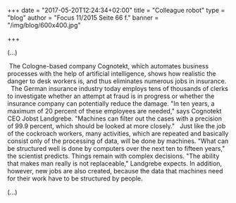 +++
date = "2017-05-20T12:24:34+02:00"
title = "Colleague robot"
type = "blog"
author = "Focus 11/2015 Seite 66 f."
banner = "/img/blog/600x400.jpg"

+++

(...)

 The Cologne-based company Cognotekt, which automates business processes with the help of artificial intelligence, shows how realistic the danger to desk workers is, and thus eliminates numerous jobs in insurance.
  The German insurance industry today employs tens of thousands of clerks to investigate whether an attempt at fraud is in progress or whether the insurance company can potentially reduce the damage. "In ten years, a maximum of 20 percent of these employees are needed," says Cognotekt CEO Jobst Landgrebe. "Machines can filter out the cases with a precision of 99.9 percent, which should be looked at more closely."
  Just like the job of the cockroach workers, many activities, which are repeated and basically consist only of the processing of data, will be done by machines. "What can be structured well is done by computers over the next ten to fifteen years," the scientist predicts. Things remain with complex decisions. "The ability that makes man really is not replaceable," Landgrebe expects. In addition, however, new jobs are also created, because the data that machines need for their work have to be structured by people.

(...)